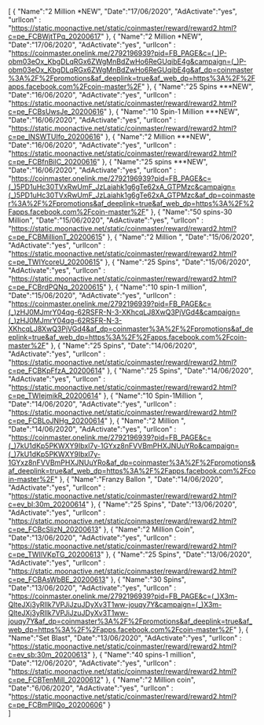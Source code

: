 [
  {
       "Name":"2 Million *NEW",
       "Date":"17/06/2020",
       "AdActivate":"yes",
       "urlIcon" : "https://static.moonactive.net/static/coinmaster/reward/reward2.html?c=pe_FCBWjtTPq_20200617"
   },
  {
       "Name":"2 Million *NEW",
       "Date":"17/06/2020",
       "AdActivate":"yes",
       "urlIcon" : "https://coinmaster.onelink.me/2792196939?pid=FB_PAGE&c=(_)P-obm03eOx_KbgDLqRGx6ZWgMnBdZwHo6ReGUqibE4g&campaign=(_)P-obm03eOx_KbgDLqRGx6ZWgMnBdZwHo6ReGUqibE4g&af_dp=coinmaster%3A%2F%2Fpromotions&af_deeplink=true&af_web_dp=https%3A%2F%2Fapps.facebook.com%2Fcoin-master%2F"
   },
  {
       "Name":"25 Spins ***NEW",
       "Date":"16/06/2020",
       "AdActivate":"yes",
       "urlIcon" : "https://static.moonactive.net/static/coinmaster/reward/reward2.html?c=pe_FCBsUwsJe_20200616"
   },
  {
       "Name":"10 Spin-1 Million ***NEW",
       "Date":"16/06/2020",
       "AdActivate":"yes",
       "urlIcon" : "https://static.moonactive.net/static/coinmaster/reward/reward2.html?c=pe_INSWTUIfo_20200616"
   },
  {
       "Name":"2 Million ***NEW",
       "Date":"16/06/2020",
       "AdActivate":"yes",
       "urlIcon" : "https://static.moonactive.net/static/coinmaster/reward/reward2.html?c=pe_FCBfnBilC_20200616"
   },
  {
       "Name":"25 spins ***NEW",
       "Date":"16/06/2020",
       "AdActivate":"yes",
       "urlIcon" : "https://coinmaster.onelink.me/2792196939?pid=FB_PAGE&c=(_)5PD1uHc30TVxRwUmF_JzLaiahk1g6gTe62xA_GTPMzc&campaign=(_)5PD1uHc30TVxRwUmF_JzLaiahk1g6gTe62xA_GTPMzc&af_dp=coinmaster%3A%2F%2Fpromotions&af_deeplink=true&af_web_dp=https%3A%2F%2Fapps.facebook.com%2Fcoin-master%2F"
   },
  {
       "Name":"50 spins-30 Million",
       "Date":"15/06/2020",
       "AdActivate":"yes",
       "urlIcon" : "https://static.moonactive.net/static/coinmaster/reward/reward2.html?c=pe_FCBMillionT_20200615"
   },
  {
       "Name":"2 Million ",
       "Date":"15/06/2020",
       "AdActivate":"yes",
       "urlIcon" : "https://static.moonactive.net/static/coinmaster/reward/reward2.html?c=pe_TWIYcoreU_20200615"
   },
  {
       "Name":"25 Spins",
       "Date":"15/06/2020",
       "AdActivate":"yes",
       "urlIcon" : "https://static.moonactive.net/static/coinmaster/reward/reward2.html?c=pe_FCBrdPQNq_20200615"
   },
  {
       "Name":"10 spin-1 million",
       "Date":"15/06/2020",
       "AdActivate":"yes",
       "urlIcon" : "https://coinmaster.onelink.me/2792196939?pid=FB_PAGE&c=(_)zHJ0MJmrY04qg-62RSFR-N-3-XKhcqLJ8XwQ3PjVGd4&campaign=(_)zHJ0MJmrY04qg-62RSFR-N-3-XKhcqLJ8XwQ3PjVGd4&af_dp=coinmaster%3A%2F%2Fpromotions&af_deeplink=true&af_web_dp=https%3A%2F%2Fapps.facebook.com%2Fcoin-master%2F"
   },
  {
       "Name":"25 Spins",
       "Date":"14/06/2020",
       "AdActivate":"yes",
       "urlIcon" : "https://static.moonactive.net/static/coinmaster/reward/reward2.html?c=pe_FCBKpFfzA_20200614"
   },
  {
       "Name":"25 Spins",
       "Date":"14/06/2020",
       "AdActivate":"yes",
       "urlIcon" : "https://static.moonactive.net/static/coinmaster/reward/reward2.html?c=pe_TWIejmikR_20200614"
   },
  {
       "Name":"10 Spin-1Million ",
       "Date":"14/06/2020",
       "AdActivate":"yes",
       "urlIcon" : "https://static.moonactive.net/static/coinmaster/reward/reward2.html?c=pe_FCBLoJNHg_20200614"
   },
  {
       "Name":"2 Million  ",
       "Date":"14/06/2020",
       "AdActivate":"yes",
       "urlIcon" : "https://coinmaster.onelink.me/2792196939?pid=FB_PAGE&c=(_)7kU1dKp5PKWXY9Ibxl7y-1GYxz8nFVVBmPHXJNUuYRo&campaign=(_)7kU1dKp5PKWXY9Ibxl7y-1GYxz8nFVVBmPHXJNUuYRo&af_dp=coinmaster%3A%2F%2Fpromotions&af_deeplink=true&af_web_dp=https%3A%2F%2Fapps.facebook.com%2Fcoin-master%2F"
   },
  {
       "Name":"Franzy Ballon ",
       "Date":"14/06/2020",
       "AdActivate":"yes",
       "urlIcon" : "https://static.moonactive.net/static/coinmaster/reward/reward2.html?c=ev_bl:30m_20200614"
   }, 
  {
       "Name":"25 Spins",
       "Date":"13/06/2020",
       "AdActivate":"yes",
       "urlIcon" : "https://static.moonactive.net/static/coinmaster/reward/reward2.html?c=pe_FCBcSlizN_20200613"
   }, 
  {
       "Name":"2 Million Coin",
       "Date":"13/06/2020",
       "AdActivate":"yes",
       "urlIcon" : "https://static.moonactive.net/static/coinmaster/reward/reward2.html?c=pe_TWIlVKpTG_20200613"
   }, 
  {
       "Name":"25 Spins",
       "Date":"13/06/2020",
       "AdActivate":"yes",
       "urlIcon" : "https://static.moonactive.net/static/coinmaster/reward/reward2.html?c=pe_FCBAsWbBE_20200613"
   },  {
       "Name":"30 Spins",
       "Date":"13/06/2020",
       "AdActivate":"yes",
       "urlIcon" : "https://coinmaster.onelink.me/2792196939?pid=FB_PAGE&c=(_)X3m-QlteJXj3yRIlk7VPJiJzuJDyXv3T1ww-jouqy7Y&campaign=(_)X3m-QlteJXj3yRIlk7VPJiJzuJDyXv3T1ww-jouqy7Y&af_dp=coinmaster%3A%2F%2Fpromotions&af_deeplink=true&af_web_dp=https%3A%2F%2Fapps.facebook.com%2Fcoin-master%2F"
   },  {
       "Name":"Set Blast",
       "Date":"13/06/2020",
       "AdActivate":"yes",
       "urlIcon" : "https://static.moonactive.net/static/coinmaster/reward/reward2.html?c=ev_sb:30m_20200613"
   },
  {
       "Name":"40 spins-1 million",
       "Date":"12/06/2020",
       "AdActivate":"yes",
       "urlIcon" : "https://static.moonactive.net/static/coinmaster/reward/reward2.html?c=pe_FCBTenMill_20200612"
   },
  {
       "Name":"2 Million coin",
       "Date":"6/06/2020",
       "AdActivate":"yes",
       "urlIcon" : "https://static.moonactive.net/static/coinmaster/reward/reward2.html?c=pe_FCBmPIlQo_20200606"
   }  
]
